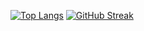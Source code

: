 [![Top Langs](https://github-readme-stats.vercel.app/api/top-langs/?username=andrewter&theme=dark&layout=compact)](https://github.com/anuraghazra/github-readme-stats)
[![GitHub Streak](http://github-readme-streak-stats.herokuapp.com?user=AndrewTer&theme=dark&hide_border=true&date_format=j%20M%5B%20Y%5D)](https://git.io/streak-stats)
